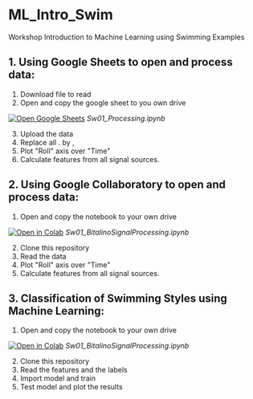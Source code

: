 # ML_Intro_Swim
Workshop Introduction to Machine Learning using Swimming Examples 

## 1. Using Google Sheets to open and process data:

1. Download file to read
2. Open and copy the google sheet to you own drive

[![Open Google Sheets](https://img.shields.io/badge/Google%20Sheets-34A853?style=for-the-badge&logo=google-sheets&logoColor=white)](https://docs.google.com/spreadsheets/d/1yIz6kJ5t19BigsNlHxu8BjBJWgoee4vm-rpZInNG0gE/edit?usp=sharing])
*Sw01_Processing.ipynb*

3. Upload the data
4. Replace all . by , 
5. Plot "Roll" axis over "Time"
6. Calculate features from all signal sources.

## 2. Using Google Collaboratory to open and process data:

1. Open and copy the notebook to your own drive

[![Open in Colab](https://colab.research.google.com/assets/colab-badge.svg)](https://colab.research.google.com/drive/1I1_dQ8sF3dFk3nE05YFVgCND_q-7l04u?usp=sharing)
*Sw01_BitalinoSignalProcessing.ipynb*

2. Clone this repository
3. Read the data
4. Plot "Roll" axis over "Time"
5. Calculate features from all signal sources.

## 3. Classification of Swimming Styles using Machine Learning:

1. Open and copy the notebook to your own drive

[![Open in Colab](https://colab.research.google.com/assets/colab-badge.svg)](https://colab.research.google.com/drive/1I1_dQ8sF3dFk3nE05YFVgCND_q-7l04u?usp=sharing)
*Sw01_BitalinoSignalProcessing.ipynb*

2. Clone this repository
3. Read the features and the labels
4. Import model and train
5. Test model and plot the results
